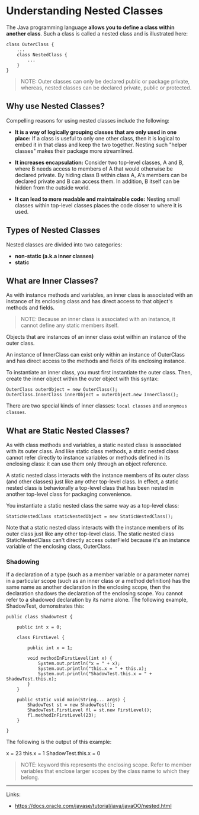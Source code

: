 # Understanding Nested Classes

The Java programming language **allows you to define a class within another class**. Such a class is called a nested class and is illustrated here:

```
class OuterClass {
    ...
    class NestedClass {
        ...
    }
}
```

> NOTE: Outer classes can only be declared public or package private, whereas, nested classes can be declared private, public or protected.

## Why use Nested Classes?

Compelling reasons for using nested classes include the following:

- **It is a way of logically grouping classes that are only used in one place:** If a class is useful to only one other class, then it is logical to embed it in that class and keep the two together. Nesting such "helper classes" makes their package more streamlined.

- **It increases encapsulation:** Consider two top-level classes, A and B, where B needs access to members of A that would otherwise be declared private. By hiding class B within class A, A's members can be declared private and B can access them. In addition, B itself can be hidden from the outside world.

- **It can lead to more readable and maintainable code:** Nesting small classes within top-level classes places the code closer to where it is used.

## Types of Nested Classes

Nested classes are divided into two categories:

- **non-static (a.k.a inner classes)**
- **static**

## What are Inner Classes?

As with instance methods and variables, an inner class is associated with an instance of its enclosing class and has direct access to that object's methods and fields.

> NOTE: Because an inner class is associated with an instance, it cannot define any static members itself.

Objects that are instances of an inner class exist within an instance of the outer class.

An instance of InnerClass can exist only within an instance of OuterClass and has direct access to the methods and fields of its enclosing instance.

To instantiate an inner class, you must first instantiate the outer class. Then, create the inner object within the outer object with this syntax:

```
OuterClass outerObject = new OuterClass();
OuterClass.InnerClass innerObject = outerObject.new InnerClass();
```

There are two special kinds of inner classes: `local classes` and `anonymous classes`.

## What are Static Nested Classes?

As with class methods and variables, a static nested class is associated with its outer class. And like static class methods, a static nested class cannot refer directly to instance variables or methods defined in its enclosing class: it can use them only through an object reference.

A static nested class interacts with the instance members of its outer class (and other classes) just like any other top-level class. In effect, a static nested class is behaviorally a top-level class that has been nested in another top-level class for packaging convenience.

You instantiate a static nested class the same way as a top-level class:

```
StaticNestedClass staticNestedObject = new StaticNestedClass();
```

Note that a static nested class interacts with the instance members of its outer class just like any other top-level class. The static nested class StaticNestedClass can't directly access outerField because it's an instance variable of the enclosing class, OuterClass.

### Shadowing

If a declaration of a type (such as a member variable or a parameter name) in a particular scope (such as an inner class or a method definition) has the same name as another declaration in the enclosing scope, then the declaration shadows the declaration of the enclosing scope. You cannot refer to a shadowed declaration by its name alone. The following example, ShadowTest, demonstrates this:

```
public class ShadowTest {

    public int x = 0;

    class FirstLevel {

        public int x = 1;

        void methodInFirstLevel(int x) {
            System.out.println("x = " + x);
            System.out.println("this.x = " + this.x);
            System.out.println("ShadowTest.this.x = " + ShadowTest.this.x);
        }
    }

    public static void main(String... args) {
        ShadowTest st = new ShadowTest();
        ShadowTest.FirstLevel fl = st.new FirstLevel();
        fl.methodInFirstLevel(23);
    }

}
```

The following is the output of this example:

x = 23
this.x = 1
ShadowTest.this.x = 0

> NOTE: keyword this represents the enclosing scope. Refer to member variables that enclose larger scopes by the class name to which they belong.

---

Links:

- https://docs.oracle.com/javase/tutorial/java/javaOO/nested.html
